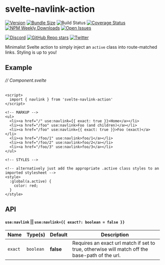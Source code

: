 # svelte-navlink-action

[![Version](https://img.shields.io/npm/v/svelte-navlink-action.svg?style=flat-square)](https://npmjs.com/package/svelte-navlink-action)
[![Bundle Size](https://img.shields.io/bundlephobia/minzip/svelte-navlink-action?style=flat-square)](https://bundlephobia.com/result?p=svelte-navlink-action)
![Build Status](https://img.shields.io/github/workflow/status/kwhitley/svelte-navlink-action/build?style=flat-square)
[![Coverage Status](https://img.shields.io/coveralls/github/kwhitley/svelte-navlink-action/v0.x?style=flat-square)](https://coveralls.io/github/kwhitley/svelte-navlink-action?branch=v0.x)
[![NPM Weekly Downloads](https://img.shields.io/npm/dw/svelte-navlink-action?style=flat-square)](https://npmjs.com/package/svelte-navlink-action)
[![Open Issues](https://img.shields.io/github/issues/kwhitley/svelte-navlink-action?style=flat-square)](https://github.com/kwhitley/svelte-navlink-action/issues)

[![Discord](https://img.shields.io/discord/832353585802903572?style=flat-square)](https://discord.com/channels/832353585802903572)
[![GitHub Repo stars](https://img.shields.io/github/stars/kwhitley/svelte-navlink-action?style=social)](https://github.com/kwhitley/svelte-navlink-action)
[![Twitter](https://img.shields.io/twitter/follow/kevinrwhitley.svg?style=social&label=Follow)](https://www.twitter.com/kevinrwhitley)

Minimalist Svelte action to simply inject an `active` class into route-matched links. Styling is up to you!

## Example

###### // Component.svelte

```svelte
<script>
  import { navlink } from 'svelte-navlink-action'
</script>

<!-- MARKUP -->
<ul>
  <li><a href="/" use:navlink={{ exact: true }}>Home</a></li>
  <li><a href="/foo" use:navlink>Foo (and children)</a></li>
  <li><a href="/foo" use:navlink={{ exact: true }}>Foo (exact)</a></li>
  <li><a href="/foo/1" use:navlink>foo/1</a></li>
  <li><a href="/foo/2" use:navlink>foo/2</a></li>
  <li><a href="/foo/3" use:navlink>foo/3</a></li>
</ul>

<!-- STYLES -->

<!-- alternatively just add the appropriate .active class styles to an imported stylesheet -->
<style>
  :global(a.active) {
    color: red;
  }
</style>
```

## API

#### `use:navlink` || `use:navlink={{ exact?: boolean = false }}`

| Name    | Type(s)   | Default   | Description                                                                                    |
| ------- | --------- | --------- | ---------------------------------------------------------------------------------------------- |
| `exact` | `boolean` | **false** | Requires an exact url match if set to true, otherwise will match off the base-path of the url. |
